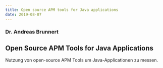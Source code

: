 ```yaml
---
title: Open source APM tools for Java applications
date: 2019-08-07
---
```


### Dr. Andreas Brunnert
## Open Source APM Tools for Java Applications

Nutzung von open-source APM Tools um Java-Applicationen zu messen.
